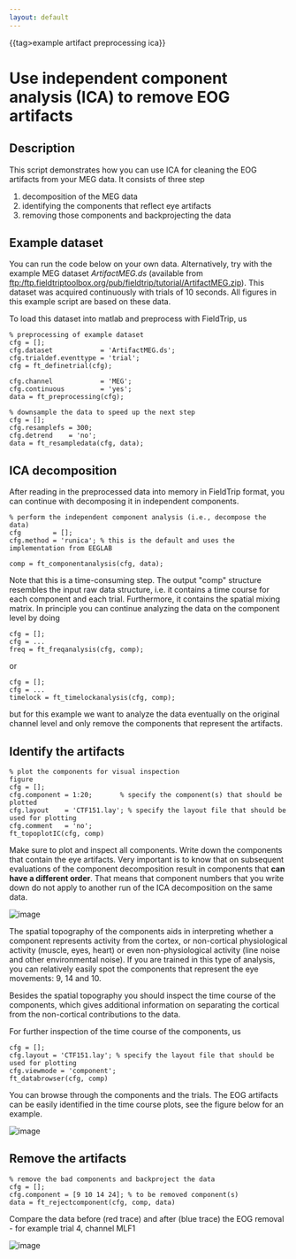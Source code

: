 ```yaml
---
layout: default
---
```


{{tag>example artifact preprocessing ica}}

# Use independent component analysis (ICA) to remove EOG artifacts

## Description

This script demonstrates how you can use ICA for cleaning the EOG artifacts from your MEG data. It consists of three step
 1.  decomposition of the MEG data
 2.  identifying the components that reflect eye artifacts
 3.  removing those components and backprojecting the data

## Example dataset

You can run the code below on your own data. Alternatively, try with the example MEG dataset *ArtifactMEG.ds* (available from [ftp:/ftp.fieldtriptoolbox.org/pub/fieldtrip/tutorial/ArtifactMEG.zip](ftp://ftp.fieldtriptoolbox.org/pub/fieldtrip/tutorial/ArtifactMEG.zip)). This dataset was acquired continuously with trials of 10 seconds. All figures in this example script are based on these data.

To load this dataset into matlab and preprocess with FieldTrip, us

	
	% preprocessing of example dataset
	cfg = [];
	cfg.dataset            = 'ArtifactMEG.ds';
	cfg.trialdef.eventtype = 'trial';
	cfg = ft_definetrial(cfg);
	
	cfg.channel            = 'MEG';
	cfg.continuous         = 'yes';
	data = ft_preprocessing(cfg);
	
	% downsample the data to speed up the next step
	cfg = [];
	cfg.resamplefs = 300;
	cfg.detrend    = 'no';
	data = ft_resampledata(cfg, data);

## ICA decomposition

After reading in the preprocessed data into memory in FieldTrip format, you can continue with decomposing it in independent components.

	
	% perform the independent component analysis (i.e., decompose the data)
	cfg        = [];
	cfg.method = 'runica'; % this is the default and uses the implementation from EEGLAB
	
	comp = ft_componentanalysis(cfg, data);


Note that this is a time-consuming step. The output "comp" structure resembles the input raw data structure, i.e. it contains a time course for each component and each trial. Furthermore, it contains the spatial mixing matrix. In principle you can continue analyzing the data on the component level by doing

    cfg = [];
    cfg = ...
    freq = ft_freqanalysis(cfg, comp);

or

    cfg = [];
    cfg = ...
    timelock = ft_timelockanalysis(cfg, comp);

but for this example we want to analyze the data eventually on the original channel level and only remove the components that represent the artifacts.


## Identify the artifacts

	
	% plot the components for visual inspection
	figure
	cfg = [];
	cfg.component = 1:20;       % specify the component(s) that should be plotted
	cfg.layout    = 'CTF151.lay'; % specify the layout file that should be used for plotting
	cfg.comment   = 'no';
	ft_topoplotIC(cfg, comp)


Make sure to plot and inspect all components. Write down the components that contain the eye artifacts. Very important is to know that on subsequent evaluations of the component decomposition result in components that **can have a different order**. That means that component numbers that you write down do not apply to another run of the ICA decomposition on the same data.

![image](/media/example/ica/ica_eog.png@600)

The spatial topography of the components aids in interpreting whether a component represents activity from the cortex, or non-cortical physiological activity (muscle, eyes, heart) or even non-physiological activity (line noise and other environmental noise). If you are trained in this type of analysis, you can relatively easily spot the components that represent the eye movements: 9, 14 and 10. 

Besides the spatial topography you should inspect the time course of the components, which gives additional information on separating the cortical from the non-cortical contributions to the data.


For further inspection of the time course of the components, us

	
	cfg = [];
	cfg.layout = 'CTF151.lay'; % specify the layout file that should be used for plotting
	cfg.viewmode = 'component';
	ft_databrowser(cfg, comp)


You can browse through the components and the trials. The EOG artifacts can be easily identified in the time course plots, see the figure below for an example.

![image](/media/example/ica/compbrowser.png@600)

## Remove the artifacts

	
	% remove the bad components and backproject the data
	cfg = [];
	cfg.component = [9 10 14 24]; % to be removed component(s)
	data = ft_rejectcomponent(cfg, comp, data)


Compare the data before (red trace) and after (blue trace) the EOG removal - for example trial 4, channel MLF1

![image](/media/example/ica/ica_eog_after.png@400)

